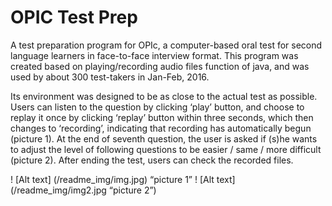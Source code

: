 OPIC Test Prep
==============
A test preparation program for OPIc, a computer-based oral test for second language learners in face-to-face interview format. This program was created based on playing/recording audio files function of java, and was used by about 300 test-takers in Jan-Feb, 2016.

Its environment was designed to be as close to the actual test as possible. Users can listen to the question by clicking ‘play’ button, and choose to replay it once by clicking ‘replay’ button within three seconds, which then changes to ‘recording’, indicating that recording has automatically begun (picture 1). At the end of seventh question, the user is asked if (s)he wants to adjust the level of following questions to be easier / same / more difficult (picture 2). After ending the test, users can check the recorded files. 


! [Alt text] (/readme_img/img.jpg)
 “picture 1”
! [Alt text] (/readme_img/img2.jpg “picture 2”)
